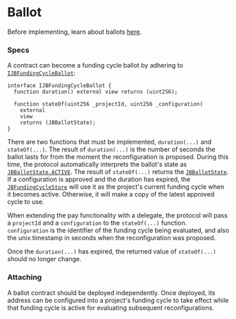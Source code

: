 # Ballot

Before implementing, learn about ballots [here](/learn/glossary/ballot.md).
### Specs

A contract can become a funding cycle ballot by adhering to [`IJBFundingCycleBallot`](/api/interfaces/ijbfundingcycleballot.md):

```solidity
interface IJBFundingCycleBallot {
  function duration() external view returns (uint256);

  function stateOf(uint256 _projectId, uint256 _configuration)
    external
    view
    returns (JBBallotState);
}
```

There are two functions that must be implemented, `duration(...)` and `stateOf(...)`. The result of `duration(...)` is the number of seconds the ballot lasts for from the moment the reconfiguration is proposed. During this time, the protocol automatically interprets the ballot's state as [`JBBallotState.ACTIVE`](/api/enums/jbballotstate.md). The result of `stateOf(...)` returns the [`JBBallotState`](/api/enums/jbballotstate.md). If a configuration is approved and the duration has expired, the [`JBFundingCycleStore`](/api/contracts/jbfundingcyclestore/) will use it as the project's current funding cycle when it becomes active. Otherwise, it will make a copy of the latest approved cycle to use.

When extending the pay functionality with a delegate, the protocol will pass a `projectId` and a `configuration` to the `stateOf(...)` function. `configuration` is the identifier of the funding cycle being evaluated, and also the unix timestamp in seconds when the reconfiguration was proposed.

Once the `duration(...)` has expired, the returned value of `stateOf(...)` should no longer change. 

### Attaching

A ballot contract should be deployed independently. Once deployed, its address can be configured into a project's funding cycle to take effect while that funding cycle is active for evaluating subsequent reconfigurations. 
